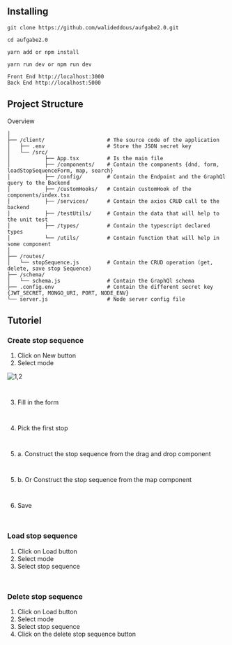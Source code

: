 ## Installing

```
git clone https://github.com/walideddous/aufgabe2.0.git

cd aufgabe2.0

yarn add or npm install

yarn run dev or npm run dev

Front End http://localhost:3000
Back End http://localhost:5000
```

## Project Structure

Overview

```
│
├── /client/                    # The source code of the application
│   ├── .env                    # Store the JSON secret key
│   └── /src/
│           ├── App.tsx         # Is the main file
│           ├── /components/    # Contain the components {dnd, form, loadStopSequenceForm, map, search}
│           ├── /config/        # Contain the Endpoint and the GraphQl query to the Backend
│           ├── /customHooks/   # Contain customHook of the components/index.tsx
│           ├── /services/      # Contain the axios CRUD call to the backend
│           ├── /testUtils/     # Contain the data that will help to the unit test
│           ├── /types/         # Contain the typescript declared types
│           └── /utils/         # Contain function that will help in some component
│
├── /routes/
│   └── stopSequence.js         # Contain the CRUD operation (get, delete, save stop Sequence)
├── /schema/
│   └── schema.js               # Contain the GraphQl schema
├── .config.env                 # Contain the different secret key {JWT_SECRET, MONGO_URI, PORT, NODE_ENV}
└── server.js                   # Node server config file
```

## Tutoriel

### Create stop sequence

1. Click on New button
2. Select mode

![1,2](https://user-images.githubusercontent.com/58551055/100370553-be905880-3006-11eb-8ee6-4f7ecc35ea72.gif)

```


```

3. Fill in the form

```


```

4. Pick the first stop

```


```

5. a. Construct the stop sequence from the drag and drop component

```


```

5. b. Or Construct the stop sequence from the map component

```


```

6. Save

```


```

### Load stop sequence

1. Click on Load button
2. Select mode
3. Select stop sequence

```


```

### Delete stop sequence

1. Click on Load button
2. Select mode
3. Select stop sequence
4. Click on the delete stop sequence button

```


```
